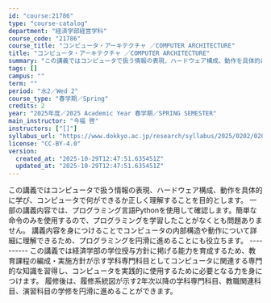 ```yaml
---
id: "course:21786"
type: "course-catalog"
department: "経済学部経営学科"
course_code: "21786"
course_title: "コンピュータ・アーキテクチャ ／COMPUTER ARCHITECTURE"
title: "コンピュータ・アーキテクチャ ／COMPUTER ARCHITECTURE"
summary: "この講義ではコンピュータで扱う情報の表現、ハードウェア構成、動作を具体的に学び、コンピュータで何ができるか正しく理解することを目的とします。 一部の講義内容では、プログラミング言語Pythonを使用して確認します。簡単な命令のみを使用するの…"
tags: []
campus: ""
term: ""
period: "水2／Wed 2"
course_type: "春学期／Spring"
credits: 2
year: "2025年度／2025 Academic Year 春学期／SPRING SEMESTER"
main_instructor: "今福 啓"
instructors: ["[]"]
syllabus_url: "https://www.dokkyo.ac.jp/research/syllabus/2025/0202/0202_21786_ja_JP.html"
license: "CC-BY-4.0"
version:
  created_at: "2025-10-29T12:47:51.635451Z"
  updated_at: "2025-10-29T12:47:51.635451Z"
---
```

この講義ではコンピュータで扱う情報の表現、ハードウェア構成、動作を具体的に学び、コンピュータで何ができるか正しく理解することを目的とします。 一部の講義内容では、プログラミング言語Pythonを使用して確認します。簡単な命令のみを使用するので、プログラミングを学習したことがなくとも問題ありません。 講義内容を身につけることでコンピュータの内部構造や動作について詳細に理解できるため、プログラミングを円滑に進めることにも役立ちます。 ---------- この講義では経済学部の学位授与方針に掲げる能力を育成するため、教育課程の編成・実施方針が示す学科専門科目としてコンピュータに関連する専門的な知識を習得し、コンピュータを実践的に使用するために必要となる力を身につけます。 履修後は、履修系統図が示す2年次以降の学科専門科目、教職関連科目、演習科目の学修を円滑に進めることができます。
